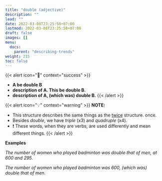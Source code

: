 ```yaml
---
title: "double (adjective)"
description: ""
lead: ""
date: 2022-03-08T23:25:58+07:00
lastmod: 2022-03-08T23:25:58+07:00
draft: false
images: []
menu:
  docs:
    parent: "describing-trends"
weight: 215
toc: false
---
```


{{< alert icon="🌱" context="success" >}}
- **A be double B**
- **description of A. This be double B.**
- **description of A, (which was) double B.**
{{< /alert >}}

{{< alert icon="💡" context="warning" >}}
**NOTE:**
- This structure describes the same things as the [twice](./../twice-1) structure. once.
- Besides _double_, we have _triple_ (x3) and _quadruple_ (x4).
- ❗️ These words, when they are verbs, are used differently and mean different things.
{{< /alert >}}

**Examples**

_The number of women who played badminton was double that of men, at 600 and 295._

_The number of women who played badminton was 600, (which was) double that of men._